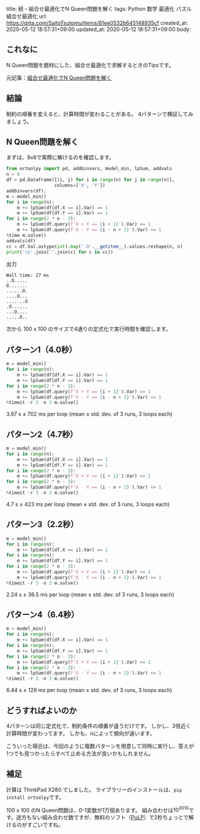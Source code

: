 title: 続・組合せ最適化でN Queen問題を解く
tags: Python 数学 最適化 パズル 組合せ最適化
url: https://qiita.com/SaitoTsutomu/items/81ee0532b645148935cf
created_at: 2020-05-12 18:57:31+09:00
updated_at: 2020-05-12 18:57:31+09:00
body:

## これなに

N Queen問題を題材にした、組合せ最適化で求解するときのTipsです。

元記事：[組合せ最適化でN Queen問題を解く](https://qiita.com/SaitoTsutomu/items/8ae87b08668307b58006)

## 結論

制約の順番を変えると、計算時間が変わることがある。
4パターンで検証してみましょう。

## N Queen問題を解く

まずは、8x8で実際に解けるのを確認します。

```py
from ortoolpy import pd, addbinvars, model_min, lpSum, addvals
n = 8
df = pd.DataFrame([(i, j) for i in range(n) for j in range(n)],
                  columns=['X', 'Y'])
addbinvars(df);
m = model_min()
for i in range(n):
    m += lpSum(df[df.X == i].Var) == 1
    m += lpSum(df[df.Y == i].Var) == 1
for i in range(2 * n - 3):
    m += lpSum(df.query(f'X + Y == {i + 1}').Var) <= 1
    m += lpSum(df.query(f'X - Y == {i - n + 2}').Var) <= 1
%time m.solve()
addvals(df)
cc = df.Val.astype(int).map('.O'.__getitem__).values.reshape(n, n)
print('\n'.join(''.join(c) for c in cc))
```

出力

```
Wall time: 27 ms
..O.....
O.......
......O.
....O...
.......O
.O......
...O....
.....O..
```

次から 100 x 100 のサイズで4通りの定式化で実行時間を確認します。

## パターン1（4.0秒）

```py
m = model_min()
for i in range(n):
    m += lpSum(df[df.X == i].Var) == 1
    m += lpSum(df[df.Y == i].Var) == 1
for i in range(2 * n - 3):
    m += lpSum(df.query(f'X + Y == {i + 1}').Var) <= 1
    m += lpSum(df.query(f'X - Y == {i - n + 2}').Var) <= 1
%timeit -r 3 -n 3 m.solve()

```
3.97 s ± 702 ms per loop (mean ± std. dev. of 3 runs, 3 loops each)

## パターン2（4.7秒）

```py
m = model_min()
for i in range(n):
    m += lpSum(df[df.X == i].Var) == 1
    m += lpSum(df[df.Y == i].Var) == 1
for i in range(2 * n - 3):
    m += lpSum(df.query(f'X + Y == {i + 1}').Var) <= 1
for i in range(2 * n - 3):
    m += lpSum(df.query(f'X - Y == {i - n + 2}').Var) <= 1
%timeit -r 3 -n 3 m.solve()
```
4.7 s ± 423 ms per loop (mean ± std. dev. of 3 runs, 3 loops each)


## パターン3（2.2秒）

```py
m = model_min()
for i in range(n):
    m += lpSum(df[df.X == i].Var) == 1
for i in range(n):
    m += lpSum(df[df.Y == i].Var) == 1
for i in range(2 * n - 3):
    m += lpSum(df.query(f'X + Y == {i + 1}').Var) <= 1
    m += lpSum(df.query(f'X - Y == {i - n + 2}').Var) <= 1
%timeit -r 3 -n 3 m.solve()
```
2.24 s ± 36.5 ms per loop (mean ± std. dev. of 3 runs, 3 loops each)

## パターン4（6.4秒）

```py
m = model_min()
for i in range(n):
    m += lpSum(df[df.X == i].Var) == 1
for i in range(n):
    m += lpSum(df[df.Y == i].Var) == 1
for i in range(2 * n - 3):
    m += lpSum(df.query(f'X + Y == {i + 1}').Var) <= 1
for i in range(2 * n - 3):
    m += lpSum(df.query(f'X - Y == {i - n + 2}').Var) <= 1
%timeit -r 3 -n 3 m.solve()
```
6.44 s ± 129 ms per loop (mean ± std. dev. of 3 runs, 3 loops each)

## どうすればよいのか

4パターンは同じ定式化で、制約条件の順番が違うだけです。
しかし、3倍近く計算時間が変わってます。
しかも、nによって傾向が違います。

こういった場合は、今回のように複数パターンを用意して同時に実行し、答えが1つでも見つかったらすべて止める方法が良いかもしれません。

## 補足

計算は ThinkPad X280 でしました。
ライブラリーのインストールは、`pip install ortoolpy`です。

100 x 100 のN Queen問題は、0-1変数が1万個あります。
組み合わせは$10^{3010}$です。途方もない組み合わせ数ですが、無料のソフト（[PuLP](https://coin-or.github.io/pulp/)）で2秒ちょっとで解けるのがすごいですね。


